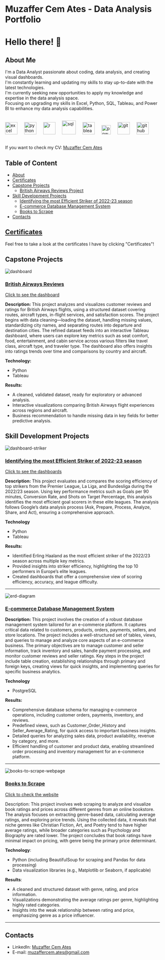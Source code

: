# Muzaffer Cem Ates - Data Analysis Portfolio

<div id="header" align="left">
  <h1>Hello there! 👋</h1>
</div>
<div id="bio" align="left">
  <h2>About Me</h2>
  <p>
    I'm a Data Analyst passionate about coding, data analysis, and creating visual dashboards. <br>
    I'm constantly learning and updating my skills to stay up-to-date with the latest technologies. <br>
    I'm currently seeking new opportunities to apply my knowledge and expertise in the data analysis space. <br>
    Focusing on upgrading my skills in Excel, Python, SQL, Tableau, and Power BI to enhance my data analysis capabilities.   
  </p>
</div>
<br>
<div align="left">
  <img alt="excel" width="40px" style="padding-right:10px;" src="https://github.com/sempostma/office365-icons/blob/master/png/256/excel.png"/>&nbsp;&nbsp;
  <img alt="python" width="40px" style="padding-right:10px;" src="https://user-images.githubusercontent.com/25181517/183423507-c056a6f9-1ba8-4312-a350-19bcbc5a8697.png" />&nbsp;&nbsp;
  <img alt="r" width="40px" style="padding-right:10px;" src="https://github.com/tandpfun/skill-icons/blob/main/icons/R-Dark.svg" />&nbsp;&nbsp;
  <img alt="sql" width="45px" style="padding-right:10px;" src="https://skillicons.dev/icons?i=postgresql"/>&nbsp;&nbsp;
  <img alt="tableau" width="40px" style="padding-right:10px;" src="https://surveymonkey-assets.s3.amazonaws.com/papiasset/apps/logos/2e989404-aed0-41ea-9198-ddc1c76d7a4a"  />&nbsp;&nbsp;
  <img alt="powerbi" width="30px" style="padding-right:10px;" src="https://github.com/microsoft/PowerBI-Icons/blob/main/PNG/Power-BI.png"/>&nbsp;&nbsp;
  <img alt="git" width="40px" style="padding-right:10px;" src="https://user-images.githubusercontent.com/25181517/192108372-f71d70ac-7ae6-4c0d-8395-51d8870c2ef0.png" />&nbsp;&nbsp;
  <img alt="github" width="40px" style="padding-right:10px;" src="https://github.com/tandpfun/skill-icons/blob/main/icons/Github-Dark.svg"  />
</div>
<br>

If you want to check my CV: [Muzaffer Cem Ates](https://github.com/MuzafferCemAtes/DataAnalystPortfolio/blob/main/MuzafferCemAtesCV.pdf)

## Table of Content
- [About](#about)
- [Certificates](#certificates)
- [Capstone Projects](#capstone-projects)
    + [British Airways Reviews Project](#british-airways-reviews)
- [Skill Development Projects](#portfolio-projects)
  + [Identifying the most Efficient Striker of 2022-23 season](#identifying-the-most-efficient-striker-of-2022-23-season)
  + [E-commerce Database Management System](#e-commerce-database-management-system)
  + [Books to Scrape](#books-to-scrape)
- [Contacts](#contacts)

## [Certificates](https://github.com/MuzafferCemAtes/DataAnalystPortfolio/tree/main/Certificates)
Feel free to take a look at the certificates I have by clicking "Certificates"!


## Capstone Projects
![dashboard](https://github.com/MuzafferCemAtes/DataAnalystPortfolio/blob/main/British%20Airways%20Review/ss.png)
### [British Airways Reviews](https://github.com/MuzafferCemAtes/DataAnalystPortfolio/tree/main/British%20Airways%20Review)
[Click to see the dashboard](https://public.tableau.com/app/profile/muzaffer.cem.ates/viz/BritishAirwaysReviewWCleanData/Dashboard1)

**Description:** This project analyzes and visualizes customer reviews and ratings for British Airways flights, using a structured dataset covering routes, aircraft types, in-flight services, and satisfaction scores. The project begins with data cleaning—loading the dataset, handling missing values, standardizing city names, and separating routes into departure and destination cities. The refined dataset feeds into an interactive Tableau dashboard, where users can explore key metrics such as seat comfort, food, entertainment, and cabin service across various filters like travel class, aircraft type, and traveler type. The dashboard also offers insights into ratings trends over time and comparisons by country and aircraft.

**Technology:**
* Python
* Tableau

**Results:**
* A cleaned, validated dataset, ready for exploratory or advanced analysis.
* Interactive visualizations comparing British Airways flight experiences across regions and aircraft.
* Business recommendation to handle missing data in key fields for better predictive analysis.


## Skill Development Projects
![dashboard-striker](https://github.com/MuzafferCemAtes/DataAnalystPortfolio/blob/main/Identifying%20the%20most%20Efficient%20Striker%20of%202022-23%20season/ss.png)
### [Identifying the most Efficient Striker of 2022-23 season](https://github.com/MuzafferCemAtes/DataAnalystPortfolio/tree/main/Identifying%20the%20most%20Efficient%20Striker%20of%202022-23%20season)

[Click to see the dashboards](https://public.tableau.com/app/profile/muzaffer.cem.ates/vizzes)

**Description:** This project evaluates and compares the scoring efficiency of top strikers from the Premier League, La Liga, and Bundesliga during the 2022/23 season. Using key performance metrics such as Goals per 90 minutes, Conversion Rate, and Shots on Target Percentage, this analysis identifies the most efficient goal scorers in these elite leagues. The analysis follows Google’s data analysis process (Ask, Prepare, Process, Analyze, Share, and Act), ensuring a comprehensive approach.

**Technology**
* Python
* Tableau

**Results:**
* Identified Erling Haaland as the most efficient striker of the 2022/23 season across multiple key metrics.
* Provided insights into striker efficiency, highlighting the top 10 performers in Europe’s elite leagues.
* Created dashboards that offer a comprehensive view of scoring efficiency, accuracy, and league difficulty.

-----
![erd-diagram](https://github.com/MuzafferCemAtes/DataAnalystPortfolio/blob/main/SQL_E-Commerse_Database_Project/ERD_Diagram.png)
### [E-commerce Database Management System](https://github.com/MuzafferCemAtes/DataAnalystPortfolio/tree/main/SQL_E-Commerse_Database_Project)

**Description:** This project involves the creation of a robust database management system tailored for an e-commerce platform. It captures critical data related to customers, products, orders, payments, sellers, and store locations. The project includes a well-structured set of tables, views, and queries to manage and analyze core aspects of an e-commerce business. The primary objectives are to manage customer and seller information, track inventory and sales, handle payment processing, and monitor customer reviews and seller ratings. Key steps in the project include table creation, establishing relationships through primary and foreign keys, creating views for quick insights, and implementing queries for specific business analytics.

**Technology**
* PostgreSQL

**Results:**
* Comprehensive database schema for managing e-commerce operations, including customer orders, payments, inventory, and reviews.
* Predefined views, such as Customer_Order_History and Seller_Average_Rating, for quick access to important business insights.
* Detailed queries for analyzing sales data, product availability, revenue by category, and more.
* Efficient handling of customer and product data, enabling streamlined order processing and inventory management for an e-commerce platform.

----

![books-to-scrape-webpage](https://github.com/MuzafferCemAtes/DataAnalystPortfolio/blob/main/Books%20to%20Scrape/ss_book.png)
### [Books to Scrape](https://github.com/MuzafferCemAtes/DataAnalystPortfolio/tree/main/Books%20to%20Scrape)
[Click to check the website](https://books.toscrape.com/)

Description: This project involves web scraping to analyze and visualize book ratings and prices across different genres from an online bookstore. The analysis focuses on extracting genre-based data, calculating average ratings, and exploring price trends. Using the collected data, it reveals that niche genres like Christian Fiction, Art, and Poetry tend to have higher average ratings, while broader categories such as Psychology and Biography are rated lower. The project concludes that book ratings have minimal impact on pricing, with genre being the primary price determinant.

**Technology**:
* Python (including BeautifulSoup for scraping and Pandas for data processing)
* Data visualization libraries (e.g., Matplotlib or Seaborn, if applicable)

**Results**:

* A cleaned and structured dataset with genre, rating, and price information.
* Visualizations demonstrating the average ratings per genre, highlighting highly rated categories.
* Insights into the weak relationship between rating and price, emphasizing genre as a price influencer.
----
## Contacts
- LinkedIn: [Muzaffer Cem Ates](https://www.linkedin.com/in/muzaffer-cem-ates-6243992a4/)
- E-mail: muzaffercem.ates@gmail.com
